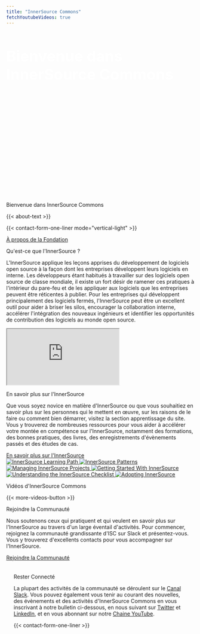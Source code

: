 ```yaml
---
title: "InnerSource Commons"
fetchYoutubeVideos: true
---
```


<section class="section-banner d-flex align-items-center"
	style="background-image:url(https://gatherings.innersourcecommons.org/images/main-dark.png); background-size: cover; background-position: center; height:400px;">
	<div class="container">
		<div class="row">
			<div class="col-lg-12 mr-auto">
				<div class="banner-content">
					<h1 style="font-size: 40px; color: white; text-align: left;">Bienvenue dans InnerSource Commons</h1>
				</div>
			</div>
		</div>
	</div>
</section>

<section class="section section-first">
  <div class="container">
    <div class="row align-items-center">
      <div class="col-md-12">
        <p class="h1">Bienvenue dans InnerSource Commons</p>
      </div>
      <div class="col-md-12">
        <p>{{< about-text >}}
        </p>
        <p>
        {{< contact-form-one-liner mode="vertical-light" >}}
        </p>
        <p><a href="/about/" class="btn-link">À propos de la Fondation <i class="ti-arrow-right"></i></a></p>
      </div>
    </div>
  </div>
</section>

<section class="section bg-light">
  <div class="container">
    <div class="row">
      <div class="col-md-7">
        <p class="section-title h1">Qu'est-ce que l'InnerSource ?</p>
        <p>L'InnerSource applique les leçons apprises du développement de logiciels open source à la façon dont les entreprises développent leurs logiciels en interne. Les développeurs étant habitués à travailler sur des logiciels open source de classe mondiale, il existe un fort désir de ramener ces pratiques à l'intérieur du pare-feu et de les appliquer aux logiciels que les entreprises peuvent être réticentes à publier. Pour les entreprises qui développent principalement des logiciels fermés, l'InnerSource peut être un excellent outil pour aider à briser les silos, encourager la collaboration interne, accélérer l'intégration des nouveaux ingénieurs et identifier les opportunités de contribution des logiciels au monde open source.</p>
      </div>
      <div class="col-md-5 my-auto">
        <div class="video-container">
          <iframe src="https://www.youtube.com/embed/kkxRvNP31K8?si=Lmqas3O0XmhzGRL5" title="YouTube video player" allow="accelerometer; autoplay; clipboard-write; encrypted-media; gyroscope; picture-in-picture; web-share" referrerpolicy="strict-origin-when-cross-origin" allowfullscreen></iframe>
        </div>
      </div>
    </div>
  </div>
</section>

<section class="section">
  <div class="container">
    <div class="row">
      <div class="col-md-8">
        <p class="section-title h1">En savoir plus sur l'InnerSource</p>
        <p>Que vous soyez novice en matière d'InnerSource ou que vous souhaitiez en savoir plus sur les personnes qui le mettent en œuvre, sur les raisons de le faire ou comment bien démarrer, visitez la section apprentissage du site. Vous y trouverez de nombreuses ressources pour vous aider à accélérer votre montée en compétence sur l'InnerSource, notamment des formations, des bonnes pratiques, des livres, des enregistrements d'évènements passés et des études de cas.</p>
        <a href="/learn/" class="btn-link">En savoir plus sur l'InnerSource<i class="ti-arrow-right"></i></a>
      </div>
      <div class="col-md-4 mt-4 mb-4 mb-md-0">
        <div class="books-grid">
          <a href="/learn/learning-path" class="book-card">
            <img src="https://gatherings.innersourcecommons.org/images/learning-path.jpg" alt="InnerSource Learning Path" class="img-fluid">
          </a>
          <a href="/learn/books/innersource-patterns" class="book-card">
            <img src="/images/learn/books/innersource-patterns-book-cover-thumb.jpg" alt="InnerSource Patterns" class="img-fluid">
          </a>
          <a href="/learn/books/managing-innersource-projects" class="book-card">
            <img src="/images/learn/books/managing-innersource-projects-cover-thumb.jpg" alt="Managing InnerSource Projects" class="img-fluid">
          </a>
          <a href="/learn/books/getting-started-with-innersource" class="book-card">
            <img src="/images/learn/books/getting-started-with-innersource-cover-thumb.jpg" alt="Getting Started With InnerSource" class="img-fluid">
          </a>
          <a href="/learn/books/understanding-the-innersource-checklist" class="book-card">
            <img src="/images/learn/books/innersource-checklist-cover-thumb.jpg" alt="Understanding the InnerSource Checklist" class="img-fluid">
          </a>
          <a href="/learn/books/adopting-innersource-principles-and-case-studies" class="book-card">
            <img src="/images/learn/books/adopting-innersource-cover-thumb.jpg" alt="Adopting InnerSource" class="img-fluid">
          </a>
        </div>
      </div>
    </div>
  </div>
</section>

<section class="section bg-light">
  <div class="container">
    <div class="row">
      <div class="col-md-12">
        <p class="h1 section-title">Vidéos d'InnerSource Commons</p>
        <div id="youmax" class=""></div>
        {{< more-videos-button >}}
      </div>
    </div>
  </div>
</section>

<section class="section">
  <div class="container">
    <div class="row">
      <div class="col-md-12">
          <p class="section-title h2">Rejoindre la Communauté</p>
          <p>Nous soutenons ceux qui pratiquent et qui veulent en savoir plus sur l'InnerSource au travers d'un large éventail d'activités. Pour commencer, rejoignez la communauté grandissante d'ISC sur Slack et présentez-vous. Vous y trouverez d'excellents contacts pour vous accompagner sur l'InnerSource.</p>
          <a href="/community/" class="btn-link">Rejoindre la Communauté<i class="ti-arrow-right"></i></a>
        </div>
    </div>
  </div>
</section>

<section class="section-last section">
  <div class="container shadow rounded-lg bg-light" style="padding: 20px;">
    <div class="row">
      <div class="col-md-12">
        <p class="h2 section-title">Rester Connecté</p>
        <p>La plupart des activités de la communauté se déroulent sur le <a href="/slack">Canal Slack</a>. Vous pouvez également vous tenir au courant des nouvelles, des évènements et des activités d'InnerSource Commons en vous inscrivant à notre bulletin ci-dessous, en nous suivant sur <a href="https://twitter.com/InnerSourceOrg">Twitter</a> et <a href="https://www.linkedin.com/company/innersourcecommons">LinkedIn</a>, et en vous abonnant sur notre <a href="https://www.youtube.com/channel/UCoSPSd6Or4F_vpjo4SmyoEA">Chaine YouTube</a>.</p>
        {{< contact-form-one-liner >}}
      </div>
      </div>
    </div>
  </div>
</section>
